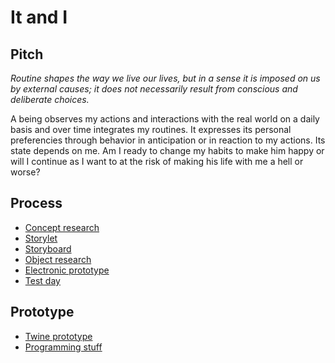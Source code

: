 # It and I

## Pitch

*Routine shapes the way we live our lives, but in a sense it is imposed on us by external causes; it does not necessarily result from conscious and deliberate choices.*

A being observes my actions and interactions with the real world on a daily basis and over time integrates my routines. It expresses its personal preferencies through behavior in anticipation or in reaction to my actions. Its state depends on me. Am I ready to change my habits to make him happy or will I continue as I want to at the risk of making his life with me a hell or worse?

## Process

- [Concept research](../process/2022-12-04-concept-research.md)
- [Storylet](../process/2022-11-28-storylet.md)
- [Storyboard](../process/2022-12-13-storyboard.md)
- [Object research](../process/2022-12-06-object-research.md)
- [Electronic prototype](../prototypes/electronics/2023-01-06-electro-proto.md)
- [Test day](../process/2022-12-21-testday.md)

## Prototype

- [Twine prototype](../prototypes/twine/It_and_I-v3.html)
- [Programming stuff](../code/README.md)